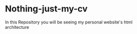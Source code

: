 # Nothing-just-my-cv
In this Repository you will be seeing my personal website's html architecture 

